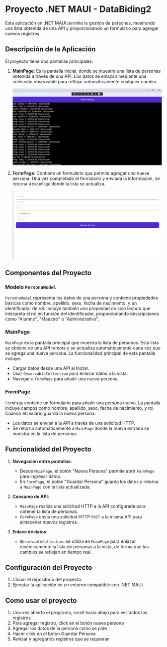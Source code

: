 # Proyecto .NET MAUI - DataBiding2

Esta aplicación en .NET MAUI permite la gestión de personas, mostrando una lista obtenida de una API y proporcionando un formulario para agregar nuevos registros.

## Descripción de la Aplicación

El proyecto tiene dos pantallas principales:

1. **MainPage**: Es la pantalla inicial, donde se muestra una lista de personas obtenida a través de una API. Los datos se enlazan mediante una colección observable para reflejar automáticamente cualquier cambio.

   ![Vista de MainPage](imagesr/vista.png)

2. **FormPage**: Contiene un formulario que permite agregar una nueva persona. Una vez completado el formulario y enviada la información, se retorna a `MainPage` donde la lista se actualiza.

   ![Vista de FormPage](imagesr/form.png)

## Componentes del Proyecto

### Modelo `PersonaModel`

`PersonaModel` representa los datos de una persona y contiene propiedades básicas como nombre, apellido, sexo, fecha de nacimiento, y un identificador de rol. Incluye también una propiedad de solo lectura que interpreta el rol en función del identificador, proporcionando descripciones como "Alumno", "Maestro" o "Administrativo".

### MainPage

`MainPage` es la pantalla principal que muestra la lista de personas. Esta lista se obtiene de una API remota y se actualiza automáticamente cada vez que se agrega una nueva persona. La funcionalidad principal de esta pantalla incluye:
- Cargar datos desde una API al iniciar.
- Usar `ObservableCollection` para enlazar datos a la vista.
- Navegar a `FormPage` para añadir una nueva persona.

### FormPage

`FormPage` contiene un formulario para añadir una persona nueva. La pantalla incluye campos como nombre, apellido, sexo, fecha de nacimiento, y rol. Cuando el usuario guarda la nueva persona:
- Los datos se envían a la API a través de una solicitud HTTP.
- Se retorna automáticamente a `MainPage` donde la nueva entrada se muestra en la lista de personas.

## Funcionalidad del Proyecto

1. **Navegación entre pantallas**: 
   - Desde `MainPage`, el botón "Nueva Persona" permite abrir `FormPage` para ingresar datos.
   - En `FormPage`, el botón "Guardar Persona" guarda los datos y retorna a `MainPage` con la lista actualizada.

2. **Consumo de API**: 
   - `MainPage` realiza una solicitud HTTP a la API configurada para obtener la lista de personas.
   - `FormPage` envía una solicitud HTTP `POST` a la misma API para almacenar nuevos registros.

3. **Enlace de datos**: 
   - `ObservableCollection` se utiliza en `MainPage` para enlazar dinámicamente la lista de personas a la vista, de forma que los cambios se reflejan en tiempo real.

## Configuración del Proyecto

1. Clonar el repositorio del proyecto.
2. Ejecutar la aplicación en un entorno compatible con .NET MAUI.

## Como usar el proyecto

1. Una vez abierto el programa, scroll hacia abajo para ver todos los registros
2. Para agregar registro, click en el botón nueva persona
3. Agregar los datos de la persona como se pide
4. Hacer click en el boton Guardar Persona
5. Revisar y agregarlos registros que se requieran
